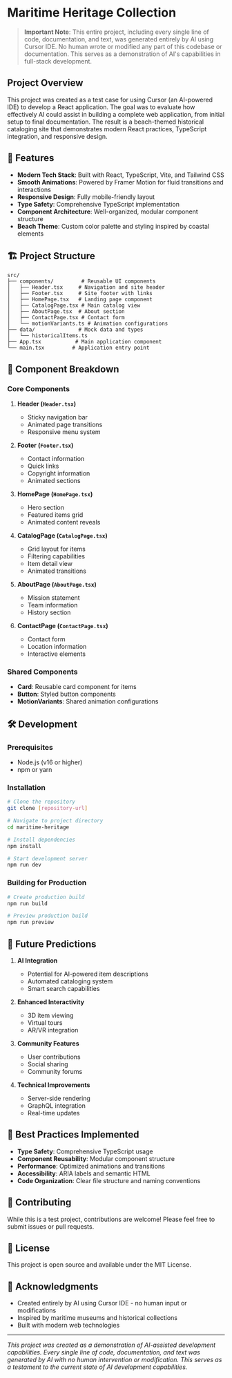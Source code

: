 # Maritime Heritage Collection

> **Important Note**: This entire project, including every single line of code, documentation, and text, was generated entirely by AI using Cursor IDE. No human wrote or modified any part of this codebase or documentation. This serves as a demonstration of AI's capabilities in full-stack development.

## Project Overview

This project was created as a test case for using Cursor (an AI-powered IDE) to develop a React application. The goal was to evaluate how effectively AI could assist in building a complete web application, from initial setup to final documentation. The result is a beach-themed historical cataloging site that demonstrates modern React practices, TypeScript integration, and responsive design.

## 🚀 Features

- **Modern Tech Stack**: Built with React, TypeScript, Vite, and Tailwind CSS
- **Smooth Animations**: Powered by Framer Motion for fluid transitions and interactions
- **Responsive Design**: Fully mobile-friendly layout
- **Type Safety**: Comprehensive TypeScript implementation
- **Component Architecture**: Well-organized, modular component structure
- **Beach Theme**: Custom color palette and styling inspired by coastal elements

## 🏗️ Project Structure

```
src/
├── components/         # Reusable UI components
│   ├── Header.tsx     # Navigation and site header
│   ├── Footer.tsx     # Site footer with links
│   ├── HomePage.tsx   # Landing page component
│   ├── CatalogPage.tsx # Main catalog view
│   ├── AboutPage.tsx  # About section
│   ├── ContactPage.tsx # Contact form
│   └── motionVariants.ts # Animation configurations
├── data/              # Mock data and types
│   └── historicalItems.ts
├── App.tsx           # Main application component
└── main.tsx         # Application entry point
```

## 🎨 Component Breakdown

### Core Components

1. **Header (`Header.tsx`)**
   - Sticky navigation bar
   - Animated page transitions
   - Responsive menu system

2. **Footer (`Footer.tsx`)**
   - Contact information
   - Quick links
   - Copyright information
   - Animated sections

3. **HomePage (`HomePage.tsx`)**
   - Hero section
   - Featured items grid
   - Animated content reveals

4. **CatalogPage (`CatalogPage.tsx`)**
   - Grid layout for items
   - Filtering capabilities
   - Item detail view
   - Animated transitions

5. **AboutPage (`AboutPage.tsx`)**
   - Mission statement
   - Team information
   - History section

6. **ContactPage (`ContactPage.tsx`)**
   - Contact form
   - Location information
   - Interactive elements

### Shared Components

- **Card**: Reusable card component for items
- **Button**: Styled button components
- **MotionVariants**: Shared animation configurations

## 🛠️ Development

### Prerequisites

- Node.js (v16 or higher)
- npm or yarn

### Installation

```bash
# Clone the repository
git clone [repository-url]

# Navigate to project directory
cd maritime-heritage

# Install dependencies
npm install

# Start development server
npm run dev
```

### Building for Production

```bash
# Create production build
npm run build

# Preview production build
npm run preview
```

## 🔮 Future Predictions

1. **AI Integration**
   - Potential for AI-powered item descriptions
   - Automated cataloging system
   - Smart search capabilities

2. **Enhanced Interactivity**
   - 3D item viewing
   - Virtual tours
   - AR/VR integration

3. **Community Features**
   - User contributions
   - Social sharing
   - Community forums

4. **Technical Improvements**
   - Server-side rendering
   - GraphQL integration
   - Real-time updates

## 🎯 Best Practices Implemented

- **Type Safety**: Comprehensive TypeScript usage
- **Component Reusability**: Modular component structure
- **Performance**: Optimized animations and transitions
- **Accessibility**: ARIA labels and semantic HTML
- **Code Organization**: Clear file structure and naming conventions

## 🤝 Contributing

While this is a test project, contributions are welcome! Please feel free to submit issues or pull requests.

## 📝 License

This project is open source and available under the MIT License.

## 🙏 Acknowledgments

- Created entirely by AI using Cursor IDE - no human input or modifications
- Inspired by maritime museums and historical collections
- Built with modern web technologies

---

*This project was created as a demonstration of AI-assisted development capabilities. Every single line of code, documentation, and text was generated by AI with no human intervention or modification. This serves as a testament to the current state of AI development capabilities.*
